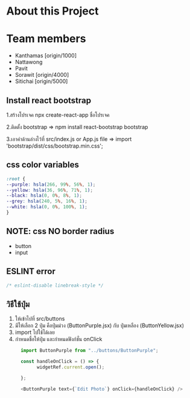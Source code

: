 # About this Project

# Team members

- Kanthamas [origin/1000]
- Nattawong
- Pavit
- Sorawit [origin/4000]
- Sitichai [origin/5000]

## Install react bootstrap
1.สร้างโปรเจค
npx create-react-app ชื่อโปรเจค

2.ติดตั้ง bootstrap =>
npm install react-bootstrap bootstrap

3.เอาคำด้านล่างไว้ที่ src/index.js or App.js file =>
import 'bootstrap/dist/css/bootstrap.min.css';

##  css color variables
```css
:root {
--purple: hsla(266, 99%, 56%, 1);
--yellow: hsla(36, 96%, 71%, 1);
--black: hsla(0, 0%, 8%, 1);
--grey: hsla(240, 5%, 16%, 1);
--white: hsla(0, 0%, 100%, 1);
}
```
## NOTE: css NO border radius 
- button
- input

## ESLINT error
```js
/* eslint-disable linebreak-style */
```
## วิธีใช้ปุ่ม 
1. ให้เข้าไปที่ src/buttons
2. มีให้เลือก 2 ปุ่ม คือปุ่มม่วง (ButtonPurple.jsx) กับ ปุ่มเหลือง (ButtonYellow.jsx)
3. import ไปใช้ได้เลย  
4. กำหนดชื่อให้ปุ่ม และกำหนดฟังก์ชั่น onClick 
    ```js
      import ButtonPurple from "../buttons/ButtonPurple";

      const handleOnClick = () => {
            widgetRef.current.open();

      };

      <ButtonPurple text={`Edit Photo`} onClick={handleOnClick} />

    ```
  

